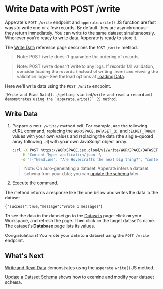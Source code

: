 # Write Data with POST /write

Apperate's `POST /write` endpoint and `apperate.write()` JS function are fast ways to write one or a few records. By default, they are asynchronous--they return immediately. You can write to the same dataset simultaneously. Whenever you're ready to write data, Apperate is ready to store it.

The [Write Data](https://iexcloud.io/docs/apperate-apis/data/write-data) reference page describes the `POST /write` method. 

> Note: POST /write doesn't guarantee the ordering of records.

> Note: POST /write doesn't write to any logs. If records fail validation, consider loading the records (instead of writing them) and viewing the validation logs--See the load options at [Loading Data](../migrating-and-importing-data.md).

Here we'll write data using the `POST /write` endpoint.

``` {seealso}
[Write and Read Data](../getting-started/write-and-read-a-record.md) demonstrates using the `apperate.write()` JS method.
```

## Write Data

1. Prepare a `POST /write/` method call. For example, use the following cURL command, replacing the `WORKSPACE`, `DATASET_ID`, and `SECRET_TOKEN` values with your own values and replacing the data (the single-quoted array following `-d`) with your own JavaScript object array.

    ```bash
    curl -X POST https://WORKSPACE.iex.cloud/v1/write/WORKSPACE/DATASET_ID?token=SECRET_TOKEN \
        -H 'Content-Type: application/json' \
        -d '[{"headline": "Are Hovercrafts the next big thing?", "content": "Here is what people are saying ...", "ticker": "GM", "source": "IEX Underground", "date": "2022-07-15"}]'
    ```

    > Note: On auto-generating a dataset, Apperate infers a dataset schema from your data; you can [update the schema](../managing-your-data/updating-a-dataset-schema.md) later.

1. Execute the command.

The method returns a response like the one below and writes the data to the dataset.

```
{"success":true,"message":"wrote 1 messages"}
```

To see the data in the dataset go to the [Datasets](https://iexcloud.io/console/datasets/) page, click on your Workspace, and refresh the page. Then click on the target dataset's name. The dataset's **Database** page lists its values.

Congratulations! You wrote your data to a dataset using the `POST /write` endpoint.

## What's Next

[Write and Read Data](../getting-started/write-and-read-a-record.md) demonstrates using the `apperate.write()` JS method.

[Update a Dataset Schema](../managing-your-data/updating-a-dataset-schema.md) shows how to examine and modify your dataset schema.